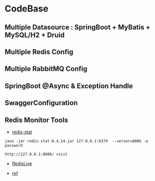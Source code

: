 # CodeBase

## Multiple Datasource : SpringBoot + MyBatis + MySQL/H2 + Druid

## Multiple Redis Config

## Multiple RabbitMQ Config

## SpringBoot @Async & Exception Handle

## SwaggerConfiguration

## Redis Monitor Tools
- [redis-stat](https://github.com/junegunn/redis-stat)
```text
java -jar redis-stat-0.4.14.jar 127.0.0.1:6379  --server=8086 -a password

http://127.0.0.1:8086/ visit
```

- [RedisLive](https://github.com/nkrode/RedisLive)

- [ref](https://www.cnblogs.com/littleatp/p/8419744.html)
